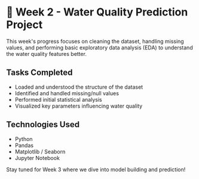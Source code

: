 # 🌊 Week 2 - Water Quality Prediction Project

This week's progress focuses on cleaning the dataset, handling missing values, and performing basic exploratory data analysis (EDA) to understand the water quality features better.

## Tasks Completed
- Loaded and understood the structure of the dataset
- Identified and handled missing/null values
- Performed initial statistical analysis
- Visualized key parameters influencing water quality

## Technologies Used
- Python
- Pandas
- Matplotlib / Seaborn
- Jupyter Notebook

Stay tuned for Week 3 where we dive into model building and prediction!
